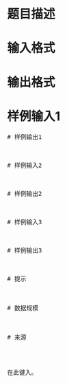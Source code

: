 

# 题目描述



# 输入格式



# 输出格式



# 样例输入1


<pre>
# 样例输出1


<pre>
# 样例输入2


<pre>
# 样例输出2


<pre>
# 样例输入3


<pre>
# 样例输出3


<pre>
# 提示



# 数据规模



# 来源


<p>
在此键入。
</p>
